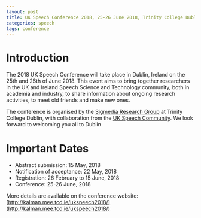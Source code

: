 ```yaml
---
layout: post
title: UK Speech Conference 2018, 25-26 June 2018, Trinity College Dublin
categories: speech
tags: conference
---
```


# Introduction

The 2018 UK Speech Conference will take place in Dublin, Ireland on the 25th and 26th of June 2018. This event aims to bring together researchers in the UK and Ireland Speech Science and Technology community, both in academia and industry, to share information about ongoing research activities, to meet old friends and make new ones.

The conference is organised by the [Sigmedia Research Group](http://www.mee.tcd.ie/~sigmedia/) at Trinity College Dublin, with collaboration from the [UK Speech Community](http://www.ukspeech.org.uk/). We look forward to welcoming you all to Dublin

# Important Dates

  - Abstract submission: 15 May, 2018
  - Notification of acceptance: 22 May, 2018
  - Registration: 26 February to 15 June, 2018
  - Conference: 25-26 June, 2018

More details are available on the conference website: [http://kalman.mee.tcd.ie/ukspeech2018/](http://kalman.mee.tcd.ie/ukspeech2018/)
